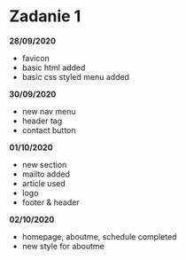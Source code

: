 # Zadanie 1

**28/09/2020**
- favicon
- basic html added
- basic css styled menu added

**30/09/2020**
- new nav menu
- header tag
- contact button

**01/10/2020**
- new section
- mailto added
- article used
- logo
- footer & header 

**02/10/2020**
- homepage, aboutme, schedule completed
- new style for aboutme
